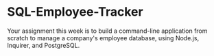# SQL-Employee-Tracker
Your assignment this week is to build a command-line application from scratch to manage a company's employee database, using Node.js, Inquirer, and PostgreSQL.
